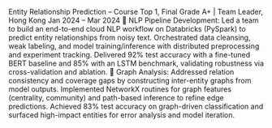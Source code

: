 Entity Relationship Prediction – Course Top 1, Final Grade A+ | Team Leader, Hong Kong                                             Jan 2024 – Mar 2024
	NLP Pipeline Development: Led a team to build an end-to-end cloud NLP workflow on Databricks (PySpark) to predict entity relationships from noisy text. Orchestrated data cleansing, weak labeling, and model training/inference with distributed preprocessing and experiment tracking. Delivered 92% test accuracy with a fine-tuned BERT baseline and 85% with an LSTM benchmark, validating robustness via cross-validation and ablation. 
	Graph Analysis: Addressed relation consistency and coverage gaps by constructing inter-entity graphs from model outputs. Implemented NetworkX routines for graph features (centrality, community) and path-based inference to refine edge predictions. Achieved 83% test accuracy on graph-driven classification and surfaced high-impact entities for error analysis and model iteration.
